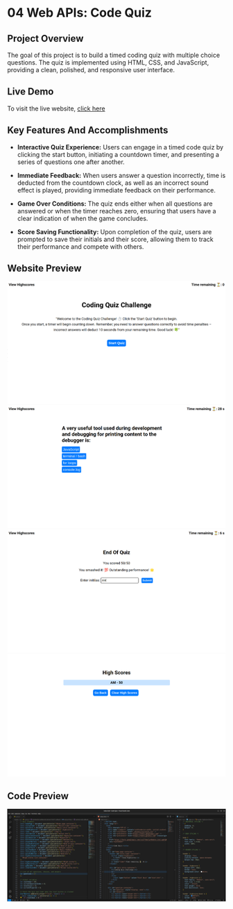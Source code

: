 # 04 Web APIs: Code Quiz

## Project Overview

The goal of this project is to build a timed coding quiz with multiple choice questions. The quiz is implemented using HTML, CSS, and JavaScript, providing a clean, polished, and responsive user interface.

## Live Demo

To visit the live website, <a href="https://a-mohamed14.github.io/Code-quiz/">click here</a>

## Key Features And Accomplishments

- **Interactive Quiz Experience:** Users can engage in a timed code quiz by clicking the start button, initiating a countdown timer, and presenting a series of questions one after another.

- **Immediate Feedback:** When users answer a question incorrectly, time is deducted from the countdown clock, as well as an incorrect sound effect is played, providing immediate feedback on their performance.

- **Game Over Conditions:** The quiz ends either when all questions are answered or when the timer reaches zero, ensuring that users have a clear indication of when the game concludes.

- **Score Saving Functionality:** Upon completion of the quiz, users are prompted to save their initials and their score, allowing them to track their performance and compete with others.

## Website Preview

![website preview snippet](./Assets/screenshots/web-screenshot-1.png)
![website preview snippet](./Assets/screenshots/web-screenshot-2.png)
![website preview snippet](./Assets/screenshots/web-screenshot-3.png)
![website preview snippet](./Assets/screenshots/web-screenshot-4.png)

## Code Preview

![code preview snippet](./Assets/screenshots/code-screenshot.png)
